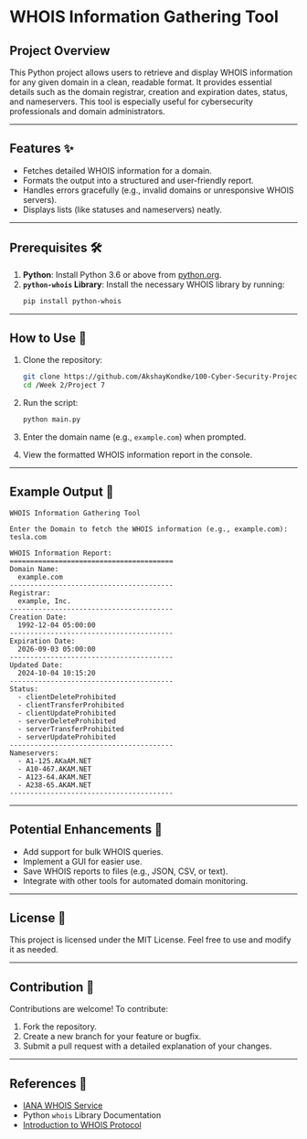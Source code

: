 # WHOIS Information Gathering Tool

## Project Overview
This Python project allows users to retrieve and display WHOIS information for any given domain in a clean, readable format. It provides essential details such as the domain registrar, creation and expiration dates, status, and nameservers. This tool is especially useful for cybersecurity professionals and domain administrators.

---

## Features ✨
- Fetches detailed WHOIS information for a domain.
- Formats the output into a structured and user-friendly report.
- Handles errors gracefully (e.g., invalid domains or unresponsive WHOIS servers).
- Displays lists (like statuses and nameservers) neatly.

---

## Prerequisites 🛠️

1. **Python**: Install Python 3.6 or above from [python.org](https://www.python.org/downloads/).
2. **`python-whois` Library**: Install the necessary WHOIS library by running:
   ```bash
   pip install python-whois
   ```

---

## How to Use 🚀

1. Clone the repository:
   ```bash
   git clone https://github.com/AkshayKondke/100-Cyber-Security-Projects.git
   cd /Week 2/Project 7
   ```

2. Run the script:
   ```bash
   python main.py
   ```

3. Enter the domain name (e.g., `example.com`) when prompted.

4. View the formatted WHOIS information report in the console.

---

## Example Output 📄
```
WHOIS Information Gathering Tool

Enter the Domain to fetch the WHOIS information (e.g., example.com): tesla.com

WHOIS Information Report:
========================================
Domain Name:
  example.com
----------------------------------------
Registrar:
  example, Inc.
----------------------------------------
Creation Date:
  1992-12-04 05:00:00
----------------------------------------
Expiration Date:
  2026-09-03 05:00:00
----------------------------------------
Updated Date:
  2024-10-04 10:15:20
----------------------------------------
Status:
  - clientDeleteProhibited
  - clientTransferProhibited
  - clientUpdateProhibited
  - serverDeleteProhibited
  - serverTransferProhibited
  - serverUpdateProhibited
----------------------------------------
Nameservers:
  - A1-125.AKaAM.NET
  - A10-467.AKAM.NET
  - A123-64.AKAM.NET
  - A238-65.AKAM.NET
----------------------------------------
```

---

## Potential Enhancements 🚧
- Add support for bulk WHOIS queries.
- Implement a GUI for easier use.
- Save WHOIS reports to files (e.g., JSON, CSV, or text).
- Integrate with other tools for automated domain monitoring.

---

## License 📜
This project is licensed under the MIT License. Feel free to use and modify it as needed.

---

## Contribution 🤝
Contributions are welcome! To contribute:
1. Fork the repository.
2. Create a new branch for your feature or bugfix.
3. Submit a pull request with a detailed explanation of your changes.

---

## References 📖
- [IANA WHOIS Service](https://www.iana.org/whois)
- Python `whois` Library Documentation
- [Introduction to WHOIS Protocol](https://en.wikipedia.org/wiki/WHOIS)


